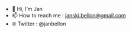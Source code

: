 - 👋 Hi, I’m Jan
- 📫 How to reach me : janski.bellon@gmail.com
- 🌐 Twitter : @janbellon

<!---
janskibh/janskibh is a ✨ special ✨ repository because its `README.md` (this file) appears on your GitHub profile.
You can click the Preview link to take a look at your changes.
--->
